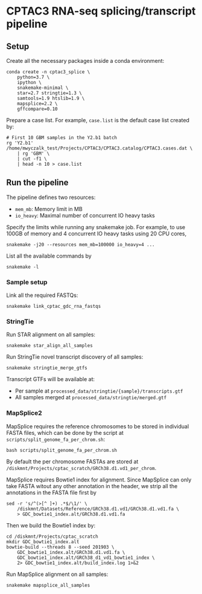 # CPTAC3 RNA-seq splicing/transcript pipeline



## Setup
Create all the necessary packages inside a conda environment:

    conda create -n cptac3_splice \
        python=3.7 \
        ipython \
        snakemake-minimal \
        star=2.7 stringtie=1.3 \
        samtools=1.9 htslib=1.9 \
        mapsplice=2.2 \
        gffcompare=0.10

Prepare a case list. For example, `case.list` is the default case list created by:

    # First 10 GBM samples in the Y2.b1 batch
    rg 'Y2.b1' /home/mwyczalk_test/Projects/CPTAC3/CPTAC3.catalog/CPTAC3.cases.dat \
        | rg 'GBM' \
        | cut -f1 \
        | head -n 10 > case.list



## Run the pipeline
The pipeline defines two resources:
- `mem_mb`: Memory limit in MB
- `io_heavy`: Maximal number of concurrent IO heavy tasks

Specify the limits while running any snakemake job. For example, to use 100GB
of memory and 4 concurrent IO heavy tasks using 20 CPU cores,

    snakemake -j20 --resources mem_mb=100000 io_heavy=4 ...

List all the available commands by

    snakemake -l


### Sample setup
Link all the required FASTQs:

    snakemake link_cptac_gdc_rna_fastqs


### StringTie
Run STAR alignment on all samples:

    snakemake star_align_all_samples

Run StringTie novel transcript discovery of all samples:

    snakemake stringtie_merge_gtfs

Transcript GTFs will be available at:
- Per sample at `processed_data/stringtie/{sample}/transcripts.gtf`
- All samples merged at `processed_data/stringtie/merged.gtf`


### MapSplice2
MapSplice requires the reference chromosomes to be stored in individual FASTA
files, which can be done by the script at `scripts/split_genome_fa_per_chrom.sh`:

    bash scripts/split_genome_fa_per_chrom.sh

By default the per chromosome FASTAs are stored at
`/diskmnt/Projects/cptac_scratch/GRCh38.d1.vd1_per_chrom`.

MapSplice requires Bowtie1 index for alignment. Since MapSplice can only take
FASTA witout any other annotation in the header, we strip all the annotations
in the FASTA file first by

    sed -r 's/^(>[^ ]+) .*$/\1/' \
        /diskmnt/Datasets/Reference/GRCh38.d1.vd1/GRCh38.d1.vd1.fa \
        > GDC_bowtie1_index.alt/GRCh38.d1.vd1.fa

Then we build the Bowtie1 index by:

    cd /diskmnt/Projects/cptac_scratch
    mkdir GDC_bowtie1_index.alt
    bowtie-build --threads 8 --seed 201903 \
        GDC_bowtie1_index.alt/GRCh38.d1.vd1.fa \
        GDC_bowtie1_index.alt/GRCh38_d1_vd1_bowtie1_index \
        2> GDC_bowtie1_index.alt/build_index.log 1>&2

Run MapSplice alignment on all samples:

    snakemake mapsplice_all_samples
